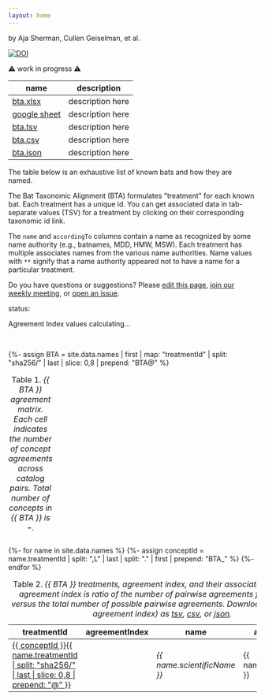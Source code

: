 ```yaml
---
layout: home
---
```

by Aja Sherman, Cullen Geiselman, et al. 

[![DOI](https://zenodo.org/badge/DOI/10.5281/zenodo.7915722.svg)](https://doi.org/10.5281/zenodo.7915722) 

⚠️  work in progress ⚠️

 name | description 
 ---  | ---
 [bta.xlsx](./bta.xlsx) | description here
 [google sheet](https://docs.google.com/spreadsheets/d/1JSIr4GJX26LnF6WEl_jvrP6eAiRJc32XbIseeC_Y9DM/) | description here
 [bta.tsv](./bta.tsv) | description here
 [bta.csv](./bta.csv) | description here
 [bta.json](./bta.json) | description here


The table below is an exhaustive list of known bats and how they are named.

The Bat Taxonomic Alignment (BTA) formulates "treatment" for each known bat. Each treatment has a unique id. You can get associated data in tab-separate values (TSV) for a treatment by clicking on their corresponding taxonomic id link. 

The `name` and `accordingTo` columns contain a name as recognized by some name authority (e.g., batnames, MDD, HMW, MSW). Each treatment has multiple associates names from the various name authorities. Name values with `**` signify that a name authority appeared not to have a name for a particular treatment.

Do you have questions or suggestions? Please [edit this page](https://github.com/jhpoelen/bat-taxonomic-alignment/edit/main/index.md), [join our weekly meeting](https://globalbioticinteractions.org/covid19), or [open an issue](https://github.com/jhpoelen/bat-taxonomic-alignment/issues/new).


<bold>status:</bold><div id="status">Agreement Index values calculating...</div>

<br/>

{%- assign BTA = site.data.names | first | map: "treatmentId" | split: "sha256/" | last | slice: 0,8 | prepend: "BTA@" %}

<table><caption>Table 1. <em>{{ BTA }} agreement matrix. Each cell indicates the number of concept agreements across catalog pairs. Total number of concepts in {{ BTA }} is <b><span id="totalConcepts">-</span></b>.</em></caption><thead id="matrixHeader"></thead><tbody id="matrix"></tbody></table>



<table>
  <caption>Table 2. <em>{{ BTA }} treatments, agreement index, and their associated names. The agreement index is ratio of the number of pairwise agreements for a concept versus the total number of possible pairwise agreements. Download table (minus agreement index) as <a href="https://raw.githubusercontent.com/jhpoelen/bat-taxonomic-alignment/main/_data/names.tsv">tsv</a>, <a href="https://raw.githubusercontent.com/jhpoelen/bat-taxonomic-alignment/main/_data/names.csv">csv</a>, or <a href="https://raw.githubusercontent.com/jhpoelen/bat-taxonomic-alignment/main/_data/names.json">json</a>.</em></caption>
  <thead><th>treatmentId</th><th>agreementIndex</th><th>name</th><th>accordingTo</th></thead>
  <tbody>
{%- for name in site.data.names %}
{%- assign conceptId = name.treatmentId | split: ",L" | last | split: "." | first | prepend: "BTA_" %}
    <tr>
<td><a href="{{ name.treatmentId }}">{{ conceptId }}{{ name.treatmentId | split: "sha256/" | last | slice: 0,8 | prepend: "@" }}</a></td><td> <div class="{{ conceptId }}"/></td><td> <em>{{ name.scientificName }}</em></td><td> {{ name.accordingTo }}</td>
    </tr>
{%- endfor %}
  </tbody>
</table>

<script>
  var concepts = {{ site.data.names-wide | jsonify }};

  document.querySelector("#totalConcepts").textContent = concepts.length;

  var matchesTotal = {};
  var mismatchesTotal = {};
  
  var agreementIndex = concepts.forEach(function(concept) {
    const catalogNames = Object
        .keys(concept)
        .filter(function(key) { return key.match(/^Name.*/) != null; })
        .sort();
    
    const matches = [];
    for (var i = 0; i < catalogNames.length; i++) {
      for (var j = i+1; j < catalogNames.length; j++) {  
        const nameA = concept[catalogNames[i]];
        const nameB = concept[catalogNames[j]];
        const agreementValue =  nameA === nameB ? 1 : 0;
        matches.push(agreementValue);
        const totalKey = catalogNames[i] + '*' + catalogNames[j]; 
        matchesTotal[totalKey] = (matchesTotal[totalKey] | 0) + agreementValue;
        mismatchesTotal[totalKey] = (mismatchesTotal[totalKey] | 0) + (1 - agreementValue);
      }
    }
    const nameAgreementIndex = 1.0 * matches.reduce(function(item, accum) { return item + accum; }, 0) / matches.length;

    const conceptId = concept.treatmentId.match(/(.*)(L)(?<conceptId>[0-9]+)[.]tsv$/).groups.conceptId;
  
    const setAgreementIndex = function(item) {
      document
        .querySelectorAll('.' + item.conceptId)
        .forEach(function(elem) { elem.textContent = item.agreementIndex; });
    };
 
    setAgreementIndex( {
      conceptId: 'BTA_' + conceptId,
      agreementIndex: nameAgreementIndex.toFixed(1),
      catalogs: catalogNames
    });
  });

  var catalogsMatched = Object
    .keys(matchesTotal)
    .reduce(function (accum, key) { 
       key.split("*").forEach(function(item) { if (accum.indexOf(item) == -1) { accum.push(item); } });
       return accum }, [])
    .sort();

  

  document.querySelector('#matrixHeader').appendChild(document.createElement("th"));
 
  catalogsMatched.forEach(function (catalogA) {
    var catalogName = catalogA.replace(/^Name[ _]/, '');
    document.querySelector('#matrixHeader').appendChild(document.createElement("th")).textContent = catalogName;
    var row = document.querySelector('#matrix').appendChild(document.createElement("tr"));
    row.appendChild(document.createElement("td")).textContent = catalogName;
    catalogsMatched.forEach(function (catalogB) {
      var cell = row.appendChild(document.createElement("td"));
      cell.textContent = mismatchesTotal[catalogA + "*" + catalogB] || '-'; 
    }); 
  });

  document.querySelector('#status').textContent = 'Agreement Index values calculation done.';


</script>
